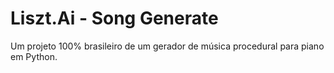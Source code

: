 # Liszt.Ai - Song Generate
Um projeto 100% brasileiro de um gerador de música procedural para piano em Python.
